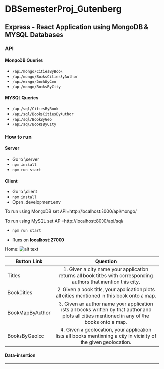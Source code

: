 # DBSemesterProj_Gutenberg
Express - React Application using MongoDB & MYSQL Databases
---

### API

#### MongoDB Queries
* `/api/mongo/CitiesByBook`
* `/api/mongo/BooksCitiesByAuthor`
* `/api/mongo/BookByGeo`
* `/api/mongo/BooksByCity`

#### MYSQL Queries
* `/api/sql/CitiesByBook`
* `/api/sql/BooksCitiesByAuthor`
* `/api/sql/BookByGeo`
* `/api/sql/BooksByCity`

### How to run

#### Server
* Go to \server
* `npm install`
* `npm run start`

#### Client
* Go to \client
* `npm install`
* Open .development.env 

To run using MongoDB set
API=http://localhost:8000/api/mongo/

To run using MySQL set
API=http://localhost:8000/api/sql/
* `npm run start`

* Runs on __localhost:27000__

Home: ![alt text](https://github.com/FarkIst/DBSemesterProj_Gutenberg/img/home.png "Home page nav bar")

| Button Link        | Question           | 
| ------------- |:-------------:| 
| Titles      | 1. Given a city name your application returns all book titles with corresponding authors that mention this city. |
| BookCities      | 2. Given a book title, your application plots all cities mentioned in this book onto a map.      |   
| BookMapByAuthor | 3. Given an author name your application lists all books written by that author and plots all cities mentioned in any of the books onto a map.    | 
| BooksByGeoloc | 4. Given a geolocation, your application lists all books mentioning a city in vicinity of the given geolocation.      | 

#### Data-insertion

---
